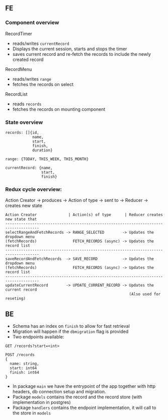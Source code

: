 ## FE 

### Component overview
RecordTimer
- reads/writes `currentRecord` 
- Displays the current session, starts and stops the timer
- saves current record and re-fetch the records to include the newly created record

RecordMenu
- reads/writes `range` 
- fetches the records on select

RecordList
- reads `records`
- fetches the records on mounting component

### State overview
```
records: []{id,
            name,
            start,
            finish,
            duration}

range: {TODAY, THIS_WEEK, THIS_MONTH}

currentRecord: {name,
                start,
                finish}
```

### Redux cycle overview:
Action Creator -> produces -> Action of type -> sent to -> Reducer -> creates new state

```
Action Creator              | Action(s) of type      | Reducer creates new state that
-------------------------------------------------------------------------------------
selectRangeAndFetchRecords -> RANGE_SELECTED        -> Updates the dropdown menu
(fetchRecords)                FETCH_RECORDS (async) -> Updates the record list
-------------------------------------------------------------------------------------
saveRecordAndFetchRecords  -> SAVE_RECORD           -> Updates the dropdown menu
(fetchRecords)                FETCH_RECORDS (async) -> Updates the record list
-------------------------------------------------------------------------------------
updateCurrentRecord        -> UPDATE_CURRENT_RECORD -> Updates the current record
                                                       (Also used for reseting)

```

## BE

- Schema has an index on `finish` to allow for fast retrieval
- Migration will happen if the `dbmigration` flag is provided
- Two endpoints available:
```
GET /records?start=<int>

POST /records
{
  name: string,
  start: int64
  finish: int64
}
```
- In package `main` we have the entrypoint of the app together with http headers, db connection setup and migration.
- Package `models` contains the record and the record store (with implementation in postgres)
- Package `handlers` contains the endpoint implementation, it will call to the store in `models`